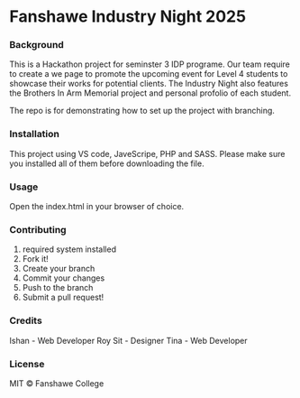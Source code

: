 # Fanshawe Industry Night 2025

### Background
This is a Hackathon project for seminster 3 IDP programe. Our team require to create a we page to promote the upcoming event for Level 4 students to showcase their works for potential clients. The Industry Night also features the Brothers In Arm Memorial project and personal profolio of each student. 

The repo is for demonstrating how to set up the project with branching. 

### Installation
This project using VS code, JaveScripe, PHP and SASS. Please make sure you installed all of them before downloading the file. 

### Usage 
Open the index.html in your browser of choice. 

### Contributing 
1. required system installed
2. Fork it!
3. Create your branch
4. Commit your changes
5. Push to the branch 
6. Submit a pull request! 

### Credits
Ishan - Web Developer 
Roy Sit - Designer 
Tina - Web Developer 

### License
MIT © Fanshawe College